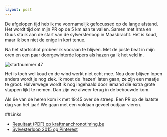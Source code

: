 ```yaml
---
layout: post
---
```


De afgelopen tijd heb ik me voornamelijk gefocussed op de lange afstand. Het wordt tijd om mijn PR op de 5 km aan te vallen. Samen met Irma en Guus sta ik aan de start van de sylversterloop in Maasbracht. Het is koud, maar ik ben niet de enige in kort tenue.

Na het startschot probeer ik vooraan te blijven. Met de juiste beat in mijn oren en een paar doorgewinterde lopers als hazen ga ik het veld in.

![startnummer 47](https://s-media-cache-ak0.pinimg.com/originals/de/84/91/de849138666a4533207a62fa71204319.jpg)

Het is toch wel koud en de wind werkt niet echt mee. Nou door blijven lopen anders wordt je nog ziek. Ik moet de 'hazen' laten gaan, ze zijn een maatje te groot. Halverwege wordt ik nog ingehaald door iemand die extra grote stappen lijkt te nemen. Dan zijn we alweer terug in de bebouwde kom.

Als 6e van de heren kom ik met 19:45 over de streep. Een PR op de laatste dag van het jaar! We gaan met een voldaan gevoel oudjaar vieren.

##Links

* [Resultaat (PDF) op kraftmanchronotiming.be](http://kraftmanchronotiming.be/Uitslagen/2015/Sylvesterloop%20.Maasbracht.pdf)
* [Sylvesterloop 2015 op Pinterest](https://nl.pinterest.com/erictummers/sylversterloop-maasbracht-2015/)